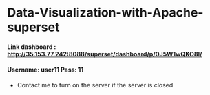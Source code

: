 # Data-Visualization-with-Apache-superset

#### Link dashboard : http://35.153.77.242:8088/superset/dashboard/p/0J5W1wQKO8l/
#### Username: user11   Pass: 11

- Contact me to turn on the server if the server is closed
